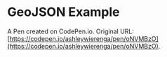 # GeoJSON Example

A Pen created on CodePen.io. Original URL: [https://codepen.io/ashleywierenga/pen/oNVMBzO](https://codepen.io/ashleywierenga/pen/oNVMBzO).

